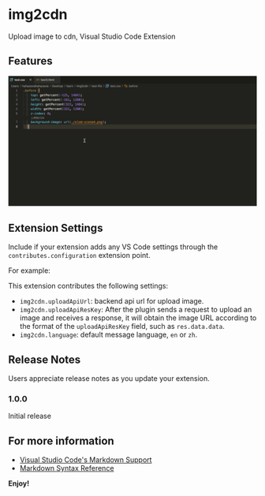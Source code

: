 # img2cdn

Upload image to cdn, Visual Studio Code Extension

## Features

![feature](./img2cdn_feature.gif)

## Extension Settings

Include if your extension adds any VS Code settings through the `contributes.configuration` extension point.

For example:

This extension contributes the following settings:

* `img2cdn.uploadApiUrl`: backend api url for upload image.
* `img2cdn.uploadApiResKey`: After the plugin sends a request to upload an image and receives a response, it will obtain the image URL according to the format of the `uploadApiResKey` field, such as `res.data.data`.
* `img2cdn.language`: default message language, `en` or `zh`.

## Release Notes

Users appreciate release notes as you update your extension.

### 1.0.0

Initial release

## For more information

* [Visual Studio Code's Markdown Support](http://code.visualstudio.com/docs/languages/markdown)
* [Markdown Syntax Reference](https://help.github.com/articles/markdown-basics/)

**Enjoy!**
